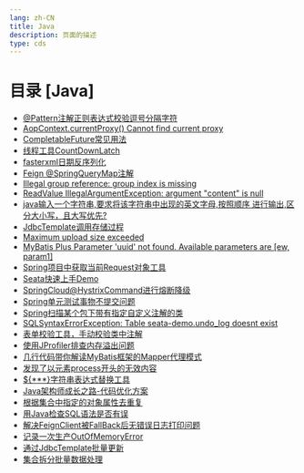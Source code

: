 ```yaml
---
lang: zh-CN    
title: Java  
description: 页面的描述   
type: cds
---
```


# 目录 [Java]

[dir.start]: <>

- [@Pattern注解正则表达式校验逗号分隔字符](@Pattern注解正则表达式校验逗号分隔字符.md)  
- [AopContext.currentProxy() Cannot find current proxy](AopContextCurrentProxyCannotFindCurrentProxy.md)  
- [CompletableFuture常见用法](CompletableFuture常见用法.md)  
- [线程工具CountDownLatch](CountDownLatch.md)  
- [fasterxml日期反序列化](fasterxml日期反序列化.md)  
- [Feign @SpringQueryMap注解](Feign@SpringQueryMap注解.md)  
- [Illegal group reference: group index is missing](GroupIndexIsMissing.md)  
- [ReadValue IllegalArgumentException: argument "content" is null](JacksonArgumentContentIsNull.md)  
- [java输入一个字符串,要求将该字符串中出现的英文字母,按照顺序 进行输出,区分大小写，且大写优先?](java输入一个字符串,要求将该字符串中出现的英文字母,按照顺序进行输出,区分大小写,且大写优先.md)  
- [JdbcTemplate调用存储过程](JdbcTemplate调用存储过程.md)  
- [Maximum upload size exceeded](MaximumUploadSizeExceeded.md)  
- [MyBatis Plus Parameter 'uuid' not found. Available parameters are [ew, param1]](MyBatisBindingExceptionParameterXXXNotFound.md)  
- [Spring项目中获取当前Request对象工具](RequestContextUtils.md)  
- [Seata快速上手Demo](Seata快速上手Demo.md)  
- [SpringCloud@HystrixCommand进行熔断降级](SpringCloud@HystrixCommand.md)  
- [Spring单元测试事物不提交问题](Spring单元测试事物不提交问题.md)  
- [Spring扫描某个包下带有指定自定义注解的类](Spring扫描某个包下带有指定自定义注解的类.md)  
- [SQLSyntaxErrorException: Table seata-demo.undo_log doesnt exist](TableUndo_logDoesntExist.md)  
- [表单校验工具，手动校验类中注解](ValidationUtils.md)  
- [使用JProfiler排查内存溢出问题](使用JProfiler排查内存溢出问题.md)  
- [几行代码带你解读MyBatis框架的Mapper代理模式](几行代码带你解读MyBatis框架的Mapper代理模式.md)  
- [发现了以元素process开头的无效内容](发现了以元素process开头的无效内容.md)  
- [${***}字符串表达式替换工具](字符串表达式替换工具.md)  
- [Java架构师成长之路-代码优化方案](架构师成长之路.md)  
- [根据集合中指定的对象属性去重复](根据集合对象中指定的属性去重复.md)  
- [用Java检查SQL语法是否有误](用Java检查SQL语法是否有误.md)  
- [解决FeignClient被FallBack后无错误日志打印问题](解决FeignClient被FallBack后无错误日志打印问题.md)  
- [记录一次生产OutOfMemoryError](记录一次生产OutOfMemoryError.md)  
- [通过JdbcTemplate批量更新](通过JdbcTemplate批量更新.md)  
- [集合拆分批量数据处理](集合拆分批量数据处理.md)  

[dir.end]: <>

<AdsbyGoogle slot="7889564278" layout="in-article"/>

<Comment></Comment>
